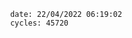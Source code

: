 

                date: 22/04/2022 06:19:02
                cycles: 45720

                         